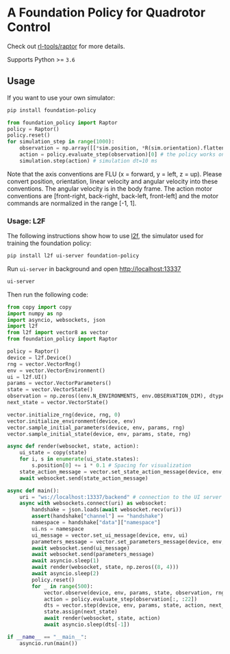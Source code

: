 # A Foundation Policy for Quadrotor Control

Check out [rl-tools/raptor](https://github.com/rl-tools/raptor) for more details.

Supports Python >= `3.6`

## Usage
If you want to use your own simulator:
```bash
pip install foundation-policy
```
```python
from foundation_policy import Raptor
policy = Raptor()
policy.reset()
for simulation_step in range(1000):
    observation = np.array([[*sim.position, *R(sim.orientation).flatten(), *sim.linear_velocity, *sim.angular_velocity, *sim.action]])
    action = policy.evaluate_step(observation)[0] # the policy works on batches by default
    simulation.step(action) # simulation dt=10 ms
```
Note that the axis conventions are FLU (x = forward, y = left, z = up). Please convert position, orientation, linear velocity and angular velocity into these conventions. The angular velocity is in the body frame. The action motor conventions are [front-right, back-right, back-left, front-left] and the motor commands are normalized in the range [-1, 1].  


### Usage: L2F
The following instructions show how to use [l2f](https://github.com/rl-tools/l2f), the simulator used for training the foundation policy:
```bash
pip install l2f ui-server foundation-policy
```
Run `ui-server` in background and open [http://localhost:13337](http://localhost:13337)
```bash
ui-server
```
Then run the following code:
```python
from copy import copy
import numpy as np
import asyncio, websockets, json
import l2f
from l2f import vector8 as vector
from foundation_policy import Raptor

policy = Raptor()
device = l2f.Device()
rng = vector.VectorRng()
env = vector.VectorEnvironment()
ui = l2f.UI()
params = vector.VectorParameters()
state = vector.VectorState()
observation = np.zeros((env.N_ENVIRONMENTS, env.OBSERVATION_DIM), dtype=np.float32)
next_state = vector.VectorState()

vector.initialize_rng(device, rng, 0)
vector.initialize_environment(device, env)
vector.sample_initial_parameters(device, env, params, rng)
vector.sample_initial_state(device, env, params, state, rng)

async def render(websocket, state, action):
    ui_state = copy(state)
    for i, s in enumerate(ui_state.states):
        s.position[0] += i * 0.1 # Spacing for visualization
    state_action_message = vector.set_state_action_message(device, env, params, ui, ui_state, action)
    await websocket.send(state_action_message)

async def main():
    uri = "ws://localhost:13337/backend" # connection to the UI server
    async with websockets.connect(uri) as websocket:
        handshake = json.loads(await websocket.recv(uri))
        assert(handshake["channel"] == "handshake")
        namespace = handshake["data"]["namespace"]
        ui.ns = namespace
        ui_message = vector.set_ui_message(device, env, ui)
        parameters_message = vector.set_parameters_message(device, env, params, ui)
        await websocket.send(ui_message)
        await websocket.send(parameters_message)
        await asyncio.sleep(1)
        await render(websocket, state, np.zeros((8, 4)))
        await asyncio.sleep(2)
        policy.reset()
        for _ in range(500):
            vector.observe(device, env, params, state, observation, rng)
            action = policy.evaluate_step(observation[:, :22])
            dts = vector.step(device, env, params, state, action, next_state, rng)
            state.assign(next_state)
            await render(websocket, state, action)
            await asyncio.sleep(dts[-1])

if __name__ == "__main__":
    asyncio.run(main())
```

